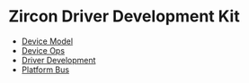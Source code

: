 # Zircon Driver Development Kit

* [Device Model](device-model.md)
* [Device Ops](device-ops.md)
* [Driver Development](driver-development.md)
* [Platform Bus](platform-bus.md)
